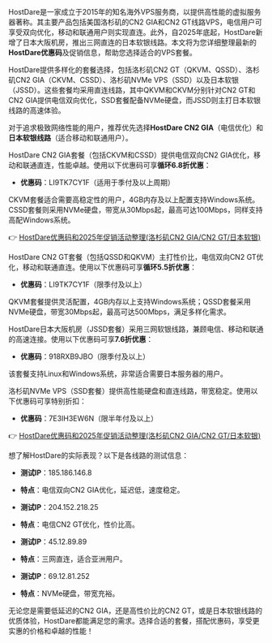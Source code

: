 

HostDare是一家成立于2015年的知名海外VPS服务商，以提供高性能的虚拟服务器著称。其主要产品包括美国洛杉矶的CN2 GIA和CN2 GT线路VPS，电信用户可享受双向优化，移动和联通用户则实现直连。此外，自2025年底起，HostDare新增了日本大阪机房，推出三网直连的日本软银线路。本文将为您详细整理最新的**HostDare优惠码**及促销信息，帮助您选择适合的VPS套餐。

HostDare提供多样化的套餐选择，包括洛杉矶CN2 GT（QKVM、QSSD）、洛杉矶CN2 GIA（CKVM、CSSD）、洛杉矶NVMe VPS（SSD）以及日本软银（JSSD）。这些套餐均采用直连线路，其中QKVM和CKVM分别针对CN2 GT和CN2 GIA提供电信双向优化，SSD套餐配备NVMe硬盘，而JSSD则主打日本软银线路的高速体验。

对于追求极致网络性能的用户，推荐优先选择**HostDare CN2 GIA**（电信优化）和**日本软银线路**（适合移动和联通用户）。



HostDare CN2 GIA套餐（包括CKVM和CSSD）提供电信双向CN2 GIA优化，移动和联通直连，性能卓越。使用以下优惠码可享**循环6.8折优惠**：

- **优惠码**：LI9TK7CY1F（适用于季付及以上周期）

CKVM套餐适合需要高稳定性的用户，4GB内存及以上配置支持Windows系统。CSSD套餐则采用NVMe硬盘，带宽从30Mbps起，最高可达100Mbps，同样支持高配Windows系统。

👉 [HostDare优惠码和2025年促销活动整理(洛杉矶CN2 GIA/CN2 GT/日本软银)](https://bit.ly/hostdare)


HostDare CN2 GT套餐（包括QSSD和QKVM）主打性价比，电信双向CN2 GT优化，移动和联通直连。使用以下优惠码可享**循环5.5折优惠**：

- **优惠码**：LI9TK7CY1F（限季付及以上）

QKVM套餐提供灵活配置，4GB内存以上支持Windows系统；QSSD套餐采用NVMe硬盘，带宽30Mbps起，最高可达500Mbps，满足多样化需求。


HostDare日本大阪机房（JSSD套餐）采用三网软银线路，兼顾电信、移动和联通的高速连接。使用以下优惠码可享**7.6折优惠**：

- **优惠码**：918RXB9JBO（限季付及以上）

该套餐支持Linux和Windows系统，非常适合需要日本服务器的用户。


洛杉矶NVMe VPS（SSD套餐）提供高性能硬盘和直连线路，带宽稳定。使用以下优惠码可享特别折扣：

- **优惠码**：7E3IH3EW6N（限半年付及以上）

👉 [HostDare优惠码和2025年促销活动整理(洛杉矶CN2 GIA/CN2 GT/日本软银)](https://bit.ly/hostdare)


想了解HostDare的实际表现？以下是各线路的测试信息：

- **测试IP**：185.186.146.8
- **特点**：电信双向CN2 GIA优化，延迟低，速度稳定。

- **测试IP**：204.152.218.25
- **特点**：电信CN2 GT优化，性价比高。

- **测试IP**：45.12.89.89
- **特点**：三网直连，适合亚洲用户。

- **测试IP**：69.12.81.252
- **特点**：NVMe硬盘，带宽充裕。

无论您是需要低延迟的CN2 GIA，还是高性价比的CN2 GT，或是日本软银线路的优质体验，HostDare都能满足您的需求。选择合适的套餐，搭配优惠码，享受更实惠的价格和卓越的性能！
